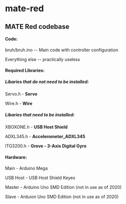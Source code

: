 # mate-red
## MATE Red codebase

#### Code:

bruh/bruh.ino -- Main code with controller configuration

Everything else -- practically useless



#### Required Libraries:


##### Libaries that do not need to be installed:

Servo.h - **Servo**

Wire.h - **Wire**


##### Libaries that need to be installed:

XBOXONE.h - **USB Host Shield**

ADXL345.h - **Accelerometer_ADXL345**

ITG3200.h - **Grove - 3-Axis Digital Gyro**


#### Hardware:

Main - Arduino Mega

USB Host - USB Host Shield Keyes

Master - Arduino Uno SMD Edition (not in use as of 2020)

Slave - Arduion Uno SMD Edition (not in use as of 2020)

